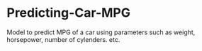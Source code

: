 # Predicting-Car-MPG
Model to predict MPG of a car using parameters such as weight, horsepower, number of cylenders. etc. 
